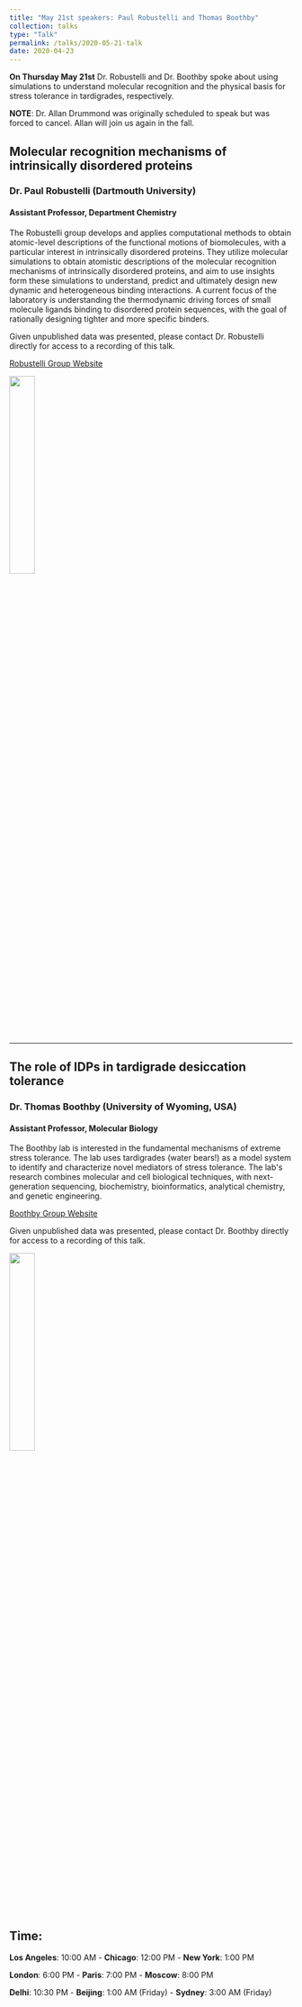 ```yaml
---
title: "May 21st speakers: Paul Robustelli and Thomas Boothby"
collection: talks
type: "Talk"
permalink: /talks/2020-05-21-talk
date: 2020-04-23
---
```


**On Thursday May 21st** Dr. Robustelli and Dr. Boothby spoke about using simulations to understand molecular recognition and the physical basis for stress tolerance in tardigrades, respectively.

**NOTE**: Dr. Allan Drummond was originally scheduled to speak but was forced to cancel. Allan will join us again in the fall.

## Molecular recognition mechanisms of intrinsically disordered proteins
### Dr. Paul Robustelli (Dartmouth University)

#### Assistant Professor, Department Chemistry
The Robustelli group develops and applies computational methods to obtain atomic-level descriptions of the functional motions of biomolecules, with a particular interest in intrinsically disordered proteins.  They utilize molecular simulations to obtain atomistic descriptions of the molecular recognition mechanisms of intrinsically disordered proteins, and aim to use insights form these simulations to understand, predict and ultimately design new dynamic and heterogeneous binding interactions.  A current focus of the laboratory is understanding the thermodynamic driving forces of small molecule ligands binding to disordered protein sequences, with the goal of rationally designing tighter and more specific binders.

Given unpublished data was presented, please contact Dr. Robustelli directly for access to a recording of this talk.


[Robustelli Group Website](https://chemistry.dartmouth.edu/people/paul-robustelli)

<img src="{{site.baseurl}}/images/speakers/2020/robustelli.jpg" width="30%">

---

## The role of IDPs in tardigrade desiccation tolerance


### Dr. Thomas Boothby (University of Wyoming, USA)

#### Assistant Professor, Molecular Biology
The Boothby lab is interested in the fundamental mechanisms of extreme stress tolerance. The lab uses tardigrades (water bears!) as a model system to identify and characterize novel mediators of stress tolerance. The lab's research combines molecular and cell biological techniques, with next-generation sequencing, biochemistry, bioinformatics, analytical chemistry, and genetic engineering.

[Boothby Group Website](https://tboothby.weebly.com/)

Given unpublished data was presented, please contact Dr. Boothby directly for access to a recording of this talk.

<img src="{{site.baseurl}}/images/speakers/2020/boothby.jpg" width="30%">


## Time:
**Los Angeles**: 10:00 AM - **Chicago**: 12:00 PM  - **New York**: 1:00 PM 

**London**: 6:00 PM - **Paris**: 7:00 PM - **Moscow**: 8:00 PM 

**Delhi**: 10:30 PM - **Beijing**: 1:00 AM (Friday)  - **Sydney**: 3:00 AM (Friday)




